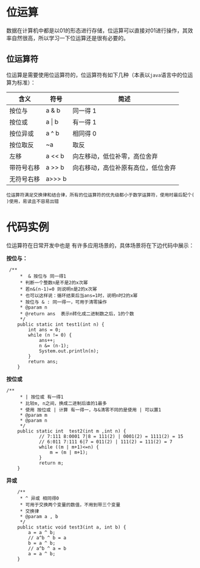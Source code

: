 # 位运算    
数据在计算机中都是以01的形态进行存储，位运算可以直接对01进行操作，其效率自然很高，所以学习一下位运算还是很有必要的。     
## 位运算符   
位运算是需要使用位运算符的，位运算符有如下几种（本表以`java`语言中的位运算为标准）：   

含义 | 符号| 简述
---|---|---
按位与	  | a & b | 同一得 1
按位或   | a &#124; b| 有一得 1
按位异或 | a ^ b| 相同得 0 
按位取反 |	~a| 取反
左移 |  a << b| 向左移动，低位补零，高位舍弃
带符号右移 | a >> b | 向右移动，高位补原有高位，低位舍弃
无符号右移 |	a>>> b|      
`位运算符满足交换律和结合律，所有的位运算符的优先级都小于数学运算符，使用时最后配个( )使用，易读且不容易出错`

# 代码实例   
位运算符在日常开发中也是 有许多应用场景的，具体场景将在下边代码中展示：    

**按位与：**    
```
 /**
     *  & 按位与 同一得1
     * 判断一个整数n是不是2的x次幂
     * 若n&(n-1)=0 则说明n是2的x次幂
     * 也可以这样说：循环结束后当ans=1时，说明n时2的x幂
     * 按位与 & : 同一得一，可用于清零操作
     * @param n 
     * @return ans  表示n转化成二进制数之后，1的个数
     */
    public static int test1(int n) {
        int ans = 0;
        while (n != 0) {
            ans++;
            n &= (n-1);
            System.out.println(n);
        }
        return ans;
    }

```    
**按位或**   
```
/**
     * | 按位或 有一得1
     * 比较m, n之间，换成二进制后谁的1最多
     * 使用 按位或 | 计算 有一得一，与&清零不同的是使用 | 可以置1
     * @param m
     * @param n
     */
    public static int  test2(int m ,int n) {
            // 7:111 8:0001 7|8 = 111(2) | 0001(2) = 1111(2) = 15
            // 6:011 7:111 6|7 = 011(2) | 111(2) = 111(2) = 7
            while ((m | m+1)<=n) {
                m = (m | m+1);
            }
            return m;
    }
```     
**异或** 
```
    /**
     * ^ 异或 相同得0
     * 可用于交换两个变量的数值，不用到带三个变量
     * 交换律
     * @param a , b
     */
    public static void test3(int a, int b) {
        a = a ^ b;
        // a^b ^ b = a
        b = a ^ b;
        // a^b ^ a = b
        a = a ^ b;
    }
```
